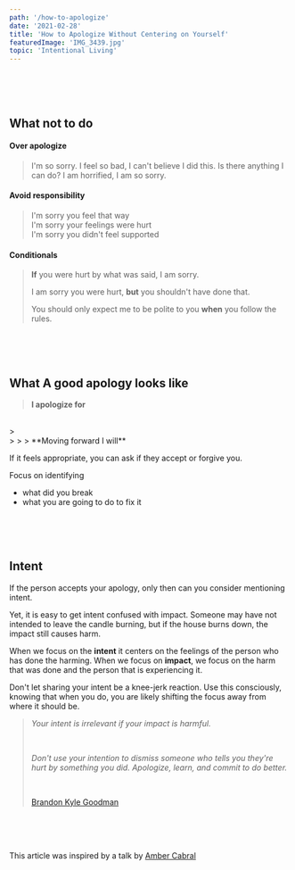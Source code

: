 ```yaml
---
path: '/how-to-apologize'
date: '2021-02-28'
title: 'How to Apologize Without Centering on Yourself'
featuredImage: 'IMG_3439.jpg'
topic: 'Intentional Living'
---
```


<br/>

<br/>

<br/>

## What not to do

#### Over apologize
> I'm so sorry.  I feel so bad, I can't believe I did this.  Is there anything I can do?  I am horrified, I am so sorry.

#### Avoid responsibility
> I'm sorry you feel that way
> <br/>
> I'm sorry your feelings were hurt
> <br/>
> I'm sorry you didn't feel supported


#### Conditionals
> **If** you were hurt by what was said, I am sorry.  
>
> I am sorry you were hurt, **but** you shouldn't have done that.
>
> You should only expect me to be polite to you **when** you follow the rules.


<br/>

<br/>

<br/>

## What A good apology looks like

> **I apologize for**
<br />
>
<br />
>
> 
> **Moving forward I will**

If it feels appropriate, you can ask if they accept or forgive you.

Focus on identifying
- what did you break
- what you are going to do to fix it

<br/>

<br/>

<br/>

## Intent
If the person accepts your apology, only then can you consider mentioning intent.

Yet, it is easy to get intent confused with impact.  Someone may have not intended to leave the candle burning, but if the house burns down, the impact still causes harm.

When we focus on the **intent** it centers on the feelings of the person who has done the harming.  When we focus on **impact**, we focus on the harm that was done and the person that is experiencing it.

Don't let sharing your intent be a knee-jerk reaction.  Use this consciously, knowing that when you do, you are likely shifting the focus away from where it should be.






> *Your intent is irrelevant if your impact is harmful.*
>
> <br/>
>
> *Don't use your intention to dismiss someone who tells you they're hurt by something you did.  Apologize, learn, and commit to do better.*
>
> <br/>
>
> [Brandon Kyle Goodman](https://www.instagram.com/brandonkgood/)


<br />

<br />

<br />


This article was inspired by a talk by [Amber Cabral](https://www.instagram.com/bamcabral/)

